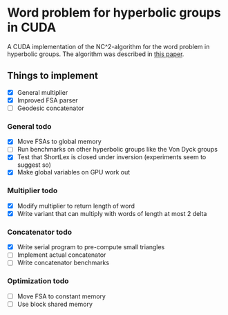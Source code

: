 # Word problem for hyperbolic groups in CUDA
A CUDA implementation of the NC^2-algorithm for the word problem in hyperbolic groups.
The algorithm was described in [this paper](https://doi.org/10.1145/129712.129723).

## Things to implement
- [x] General multiplier
- [x] Improved FSA parser
- [ ] Geodesic concatenator

### General todo
- [x] Move FSAs to global memory
- [ ] Run benchmarks on other hyperbolic groups like the Von Dyck groups
- [x] Test that ShortLex is closed under inversion (experiments seem to suggest so)
- [x] Make global variables on GPU work out

### Multiplier todo
- [x] Modify multiplier to return length of word
- [x] Write variant that can multiply with words of length at most 2 delta

### Concatenator todo
- [x] Write serial program to pre-compute small triangles
- [ ] Implement actual concatenator
- [ ] Write concatenator benchmarks

### Optimization todo
- [ ] Move FSA to constant memory
- [ ] Use block shared memory
